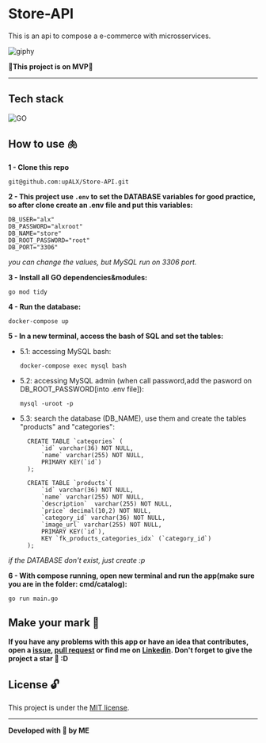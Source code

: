 # Store-API
This is an api to compose a e-commerce with microsservices.

![giphy](https://github.com/upALX/All-Assets/blob/main/on-mvp.webp)

🎇**This project is on MVP**🎇

---

## Tech stack
![GO](https://img.shields.io/badge/-Go-05122A?style=flat&logo=Go)&nbsp;

## How to use 🫁

**1 - Clone this repo**
```
git@github.com:upALX/Store-API.git
```

**2 - This project use ```.env``` to set the DATABASE variables for good practice, so after clone create an .env file and put this variables:**
```
DB_USER="alx"
DB_PASSWORD="alxroot"
DB_NAME="store"
DB_ROOT_PASSWORD="root"
DB_PORT="3306"
```
*you can change the values, but MySQL run on 3306 port.*

**3 - Install all GO dependencies&modules:**
```
go mod tidy
```

**4 - Run the database:**
``` 
docker-compose up
```

**5 - In a new terminal, access the bash of SQL and set the tables:**
- 5.1: accessing MySQL bash:
  ``` 
  docker-compose exec mysql bash
  ```
- 5.2: accessing MySQL admin (when call password,add the pasword on DB_ROOT_PASSWORD[into .env file]):
  ```
  mysql -uroot -p 
  ```
- 5.3: search the database (DB_NAME), use them and create the tables "products" and "categories":
  ```
    CREATE TABLE `categories` (
        `id` varchar(36) NOT NULL,
        `name` varchar(255) NOT NULL,
        PRIMARY KEY(`id`)
    );
    
    CREATE TABLE `products`(
        `id` varchar(36) NOT NULL,
        `name` varchar(255) NOT NULL,
        `description`  varchar(255) NOT NULL,
        `price` decimal(10,2) NOT NULL,
        `category_id` varchar(36) NOT NULL,
        `image_url` varchar(255) NOT NULL,
        PRIMARY KEY(`id`),
        KEY `fk_products_categories_idx` (`category_id`)
    );
  ```
*if the DATABASE don't exist, just create :p*

**6 - With compose running, open new terminal and run the app(make sure you are in the folder: cmd/catalog):**
```
go run main.go
```

## Make your mark :triangular_flag_on_post:      

**If you have any problems with this app or have an idea that contributes, open a [issue](https://github.com/upALX/Store-API/issues), [pull request](https://github.com/upALX/Store-API/pulls) or find me on [Linkedin](https://www.linkedin.com/in/alxinc/). Don't forget to give the project a star 🌟 :D**

## License :unlock:

This project is under the [MIT license](https://github.com/upALX/Store-API/blob/main/LICENSE).

---

**Developed with 💜 by ME**
